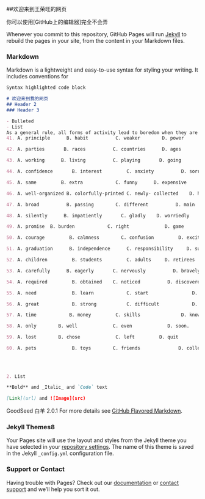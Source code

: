 ##欢迎来到王荣旺的网页

你可以使用[GitHub上的编辑器]完全不会弄

Whenever you commit to this repository, GitHub Pages will run [Jekyll](https://jekyllrb.com/) to rebuild the pages in your site, from the content in your Markdown files.

### Markdown

Markdown is a lightweight and easy-to-use syntax for styling your writing. It includes conventions for

```markdown
Syntax highlighted code block

# 欢迎来到我的网页
## Header 2
### Header 3

- Bulleted
- List
As a general rule, all forms of activity lead to boredom when they are performed on a routine(常规)basis. As a matter of fact, we can see this   principle   at work in people of all  ages  . For example, on Christmas morning, children are excited about  playing   with their new toys. But their  interest   soon wears off and by January those   same   toys can be found put away in the basement. The world is full of  well-organized  stamp albums and unfinished models, each standing as a monument to someone’s  broad  interest. When parents bring home a pet, their child  gladly  bathes it and brushes its fur. Within a short time, however, the  burden   of caring for the animal is handed over to the parents. Adolescents enter high school with great   excitement   but are soon looking forward to   graduation   . The same is true of the young adults going to college. And then, how many  adults  , who  now complain (抱怨) about the long drives to work,  eagerly  drove for hours at a time when they first   obtained   their driver’s license (执照)? Before people retire, they usually  plan  to do a lot of  great   things, which they never had  time   to do while working. But  soon   after retirement , the golfing, the fishing, the reading and all of the other pastimes become as boring as the jobs they  left   . And , like the child in January, they go searching for new  toys    .
41. A. principle      B. habit          C. weaker        D. power

42. A. parties       B. races          C. countries      D. ages

43. A. working      B. living          C. playing       D. going

44. A. confidence       B. interest         C. anxiety          D. sorrow

45. A. same         B. extra            C. funny      D. expensive

46. A. well-organized B. colorfully-printed C. newly- collected    D. half-filled

47. A. broad          B. passing        C. different          D. main

48. A. silently      B. impatiently       C. gladly    D. worriedly

49. A. promise  B. burden            C. right             D. game

50. A. courage         B. calmness        C. confusion         D. excitement

51. A. graduation      B. independence      C. responsibility     D. success

52. A. children         B. students         C. adults     D. retirees

53. A. carefully      B. eagerly       C. nervously          D. bravely

54. A. required         B. obtained    C. noticed          D. discovered

55. A. need             B. learn            C. start                D. plan

56. A. great            B. strong           C. difficult            D. correct

57. A. time            B. money         C. skills               D. knowledge

58. A. only        B. well             C. even             D. soon.

59. A. lost        B. chose             C. left         D. quit

60. A. pets             B. toys        C. friends              D. colleagues
                                                                

 
                                                                
2. List

**Bold** and _Italic_ and `Code` text

[Link](url) and ![Image](src)
```
GoodSeed 白羊 2.0.1
For more details see [GitHub Flavored Markdown](https://guides.github.com/features/mastering-markdown/).

### Jekyll Themes8

Your Pages site will use the layout and styles from the Jekyll theme you have selected in your [repository settings](https://github.com/wongrongwang/jwx/settings). The name of this theme is saved in the Jekyll `_config.yml` configuration file.

### Support or Contact

Having trouble with Pages? Check out our [documentation](https://help.github.com/categories/github-pages-basics/) or [contact support](https://github.com/contact) and we’ll help you sort it out.
